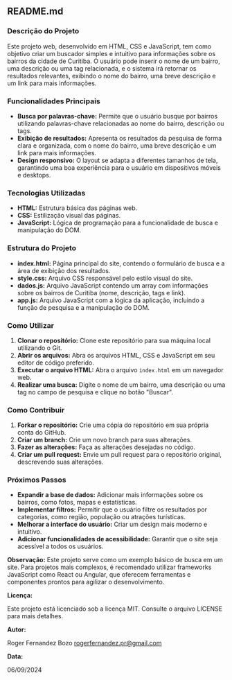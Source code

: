 ## **README.md**

### **Descrição do Projeto**

Este projeto web, desenvolvido em HTML, CSS e JavaScript, tem como objetivo criar um buscador simples e intuitivo para informações sobre os bairros da cidade de Curitiba. O usuário pode inserir o nome de um bairro, uma descrição ou uma tag relacionada, e o sistema irá retornar os resultados relevantes, exibindo o nome do bairro, uma breve descrição e um link para mais informações.

### **Funcionalidades Principais**

* **Busca por palavras-chave:** Permite que o usuário busque por bairros utilizando palavras-chave relacionadas ao nome do bairro, descrição ou tags.
* **Exibição de resultados:** Apresenta os resultados da pesquisa de forma clara e organizada, com o nome do bairro, uma breve descrição e um link para mais informações.
* **Design responsivo:** O layout se adapta a diferentes tamanhos de tela, garantindo uma boa experiência para o usuário em dispositivos móveis e desktops.

### **Tecnologias Utilizadas**

* **HTML:** Estrutura básica das páginas web.
* **CSS:** Estilização visual das páginas.
* **JavaScript:** Lógica de programação para a funcionalidade de busca e manipulação do DOM.

### **Estrutura do Projeto**

* **index.html:** Página principal do site, contendo o formulário de busca e a área de exibição dos resultados.
* **style.css:** Arquivo CSS responsável pelo estilo visual do site.
* **dados.js:** Arquivo JavaScript contendo um array com informações sobre os bairros de Curitiba (nome, descrição, tags e link).
* **app.js:** Arquivo JavaScript com a lógica da aplicação, incluindo a função de pesquisa e a manipulação do DOM.

### **Como Utilizar**

1. **Clonar o repositório:** Clone este repositório para sua máquina local utilizando o Git.
2. **Abrir os arquivos:** Abra os arquivos HTML, CSS e JavaScript em seu editor de código preferido.
3. **Executar o arquivo HTML:** Abra o arquivo `index.html` em um navegador web.
4. **Realizar uma busca:** Digite o nome de um bairro, uma descrição ou uma tag no campo de pesquisa e clique no botão "Buscar".

### **Como Contribuir**

1. **Forkar o repositório:** Crie uma cópia do repositório em sua própria conta do GitHub.
2. **Criar um branch:** Crie um novo branch para suas alterações.
3. **Fazer as alterações:** Faça as alterações desejadas no código.
4. **Criar um pull request:** Envie um pull request para o repositório original, descrevendo suas alterações.

### **Próximos Passos**

* **Expandir a base de dados:** Adicionar mais informações sobre os bairros, como fotos, mapas e estatísticas.
* **Implementar filtros:** Permitir que o usuário filtre os resultados por categorias, como região, população ou atrações turísticas.
* **Melhorar a interface do usuário:** Criar um design mais moderno e intuitivo.
* **Adicionar funcionalidades de acessibilidade:** Garantir que o site seja acessível a todos os usuários.

**Observação:** Este projeto serve como um exemplo básico de busca em um site. Para projetos mais complexos, é recomendado utilizar frameworks JavaScript como React ou Angular, que oferecem ferramentas e componentes prontos para agilizar o desenvolvimento.

**Licença:**

Este projeto está licenciado sob a licença MIT. Consulte o arquivo LICENSE para mais detalhes.

**Autor:**

Roger Fernandez Bozo
rogerfernandez.pr@gmail.com

**Data:**

06/09/2024
